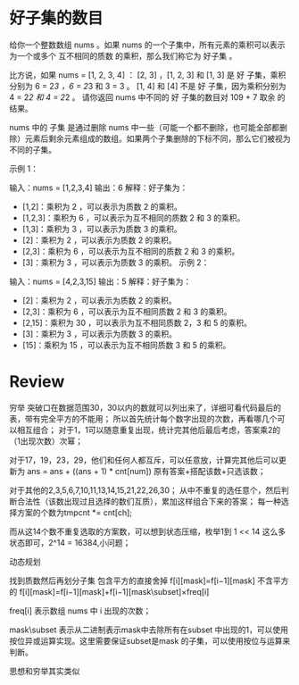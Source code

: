 # 好子集的数目

给你一个整数数组 nums 。如果 nums 的一个子集中，所有元素的乘积可以表示为一个或多个 互不相同的质数 的乘积，那么我们称它为 好子集 。

比方说，如果 nums = [1, 2, 3, 4] ：
[2, 3] ，[1, 2, 3] 和 [1, 3] 是 好 子集，乘积分别为 6 = 2*3 ，6 = 2*3 和 3 = 3 。
[1, 4] 和 [4] 不是 好 子集，因为乘积分别为 4 = 2*2 和 4 = 2*2 。
请你返回 nums 中不同的 好 子集的数目对 109 + 7 取余 的结果。

nums 中的 子集 是通过删除 nums 中一些（可能一个都不删除，也可能全部都删除）元素后剩余元素组成的数组。如果两个子集删除的下标不同，那么它们被视为不同的子集。



示例 1：

输入：nums = [1,2,3,4]
输出：6
解释：好子集为：
- [1,2]：乘积为 2 ，可以表示为质数 2 的乘积。
- [1,2,3]：乘积为 6 ，可以表示为互不相同的质数 2 和 3 的乘积。
- [1,3]：乘积为 3 ，可以表示为质数 3 的乘积。
- [2]：乘积为 2 ，可以表示为质数 2 的乘积。
- [2,3]：乘积为 6 ，可以表示为互不相同的质数 2 和 3 的乘积。
- [3]：乘积为 3 ，可以表示为质数 3 的乘积。
示例 2：

输入：nums = [4,2,3,15]
输出：5
解释：好子集为：
- [2]：乘积为 2 ，可以表示为质数 2 的乘积。
- [2,3]：乘积为 6 ，可以表示为互不相同质数 2 和 3 的乘积。
- [2,15]：乘积为 30 ，可以表示为互不相同质数 2，3 和 5 的乘积。
- [3]：乘积为 3 ，可以表示为质数 3 的乘积。
- [15]：乘积为 15 ，可以表示为互不相同质数 3 和 5 的乘积。


# Review

穷举
突破口在数据范围30，30以内的数就可以列出来了，详细可看代码最后的表，带有完全平方的不能用； 所以首先统计每个数字出现的次数，再看哪几个可以相互组合； 对于1，1可以随意重复出现，统计完其他后最后考虑，答案乘2的（1出现次数）次幂；

对于17，19，23，29，他们和任何人都互斥，可以任意放，计算完其他后可以更新为 ans = ans + ((ans + 1) * cnt[num]) 原有答案+搭配该数+只选该数；

对于其他的2,3,5,6,7,10,11,13,14,15,21,22,26,30； 从中不重复的选任意个，然后判断合法性（该数出现过且选择的数们互质），累加这样组合下来的答案； 每一种选择方案的个数为tmpcnt *= cnt[ch];

而从这14个数不重复选取的方案数，可以想到状态压缩，枚举1到 1 << 14 这么多状态即可，2^14 = 16384,小问题；



动态规划

找到质数然后再划分子集
包含平方的直接舍掉 f[i][mask]=f[i−1][mask]
不含平方的 f[i][mask]=f[i−1][mask]+f[i−1][mask\subset]×freq[i]

freq[i] 表示数组 nums 中 i 出现的次数；

mask\subset 表示从二进制表示mask中去除所有在subset 中出现的1，可以使用按位异或运算实现。这里需要保证subset是mask 的子集，可以使用按位与运算来判断。

思想和穷举其实类似
